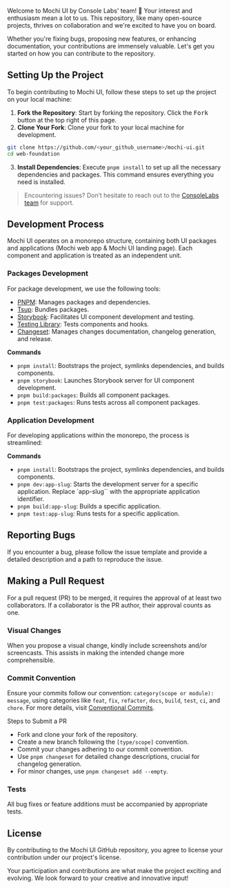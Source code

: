 Welcome to Mochi UI by Console Labs' team! 🌟 Your interest and enthusiasm mean
a lot to us. This repository, like many open-source projects, thrives on
collaboration and we're excited to have you on board.

Whether you're fixing bugs, proposing new features, or enhancing documentation,
your contributions are immensely valuable. Let's get you started on how you can
contribute to the repository.

## Setting Up the Project

To begin contributing to Mochi UI, follow these steps to set up the project on
your local machine:

1. **Fork the Repository**: Start by forking the repository. Click the
   <kbd>Fork</kbd> button at the top right of this page.
2. **Clone Your Fork**: Clone your fork to your local machine for development.

```sh
git clone https://github.com/<your_github_username>/mochi-ui.git
cd web-foundation
```

3. **Install Dependencies**: Execute `pnpm install` to set up all the necessary
   dependencies and packages. This command ensures everything you need is
   installed.

> Encountering issues? Don’t hesitate to reach out to the
> [ConsoleLabs team](https://discord.com/invite/HNdcU8Kvfh) for support.

## Development Process

Mochi UI operates on a monorepo structure, containing both UI packages and
applications (Mochi web app & Mochi UI landing page). Each component and
application is treated as an independent unit.

### Packages Development

For package development, we use the following tools:

- [PNPM](https://pnpm.io/): Manages packages and dependencies.
- [Tsup](https://tsup.egoist.dev/): Bundles packages.
- [Storybook](https://storybook.js.org/): Facilitates UI component development
  and testing.
- [Testing Library](https://testing-library.com/): Tests components and hooks.
- [Changeset](https://github.com/changesets/changesets): Manages changes
  documentation, changelog generation, and release.

**Commands**

- `pnpm install`: Bootstraps the project, symlinks dependencies, and builds
  components.
- `pnpm storybook`: Launches Storybook server for UI component development.
- `pnpm build:packages`: Builds all component packages.
- `pnpm test:packages`: Runs tests across all component packages.

### Application Development

For developing applications within the monorepo, the process is streamlined:

**Commands**

- `pnpm install`: Bootstraps the project, symlinks dependencies, and builds
  components.
- `pnpm dev:app-slug`: Starts the development server for a specific application.
  Replace `app-slug`` with the appropriate application identifier.
- `pnpm build:app-slug`: Builds a specific application.
- `pnpm test:app-slug`: Runs tests for a specific application.

## Reporting Bugs

If you encounter a bug, please follow the issue template and provide a detailed
description and a path to reproduce the issue.

## Making a Pull Request

For a pull request (PR) to be merged, it requires the approval of at least two
collaborators. If a collaborator is the PR author, their approval counts as one.

### Visual Changes

When you propose a visual change, kindly include screenshots and/or screencasts.
This assists in making the intended change more comprehensible.

### Commit Convention

Ensure your commits follow our convention: `category(scope or module): message`,
using categories like `feat`, `fix`, `refactor`, `docs`, `build`, `test`, `ci`,
and `chore`. For more details, visit
[Conventional Commits](https://www.conventionalcommits.org/en/v1.0.0/).

Steps to Submit a PR

- Fork and clone your fork of the repository.
- Create a new branch following the `[type/scope]` convention.
- Commit your changes adhering to our commit convention.
- Use `pnpm changeset` for detailed change descriptions, crucial for changelog
  generation.
- For minor changes, use `pnpm changeset add --empty`.

### Tests

All bug fixes or feature additions must be accompanied by appropriate tests.

## License

By contributing to the Mochi UI GitHub repository, you agree to license your
contribution under our project's license.

Your participation and contributions are what make the project exciting and
evolving. We look forward to your creative and innovative input!
